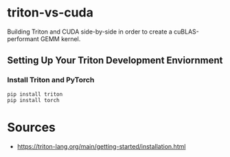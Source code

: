 # triton-vs-cuda
Building Triton and CUDA side-by-side in order to create a cuBLAS-performant GEMM kernel.

## Setting Up Your Triton Development Enviornment

### Install Triton and PyTorch
```
pip install triton
pip install torch
```

# Sources
- https://triton-lang.org/main/getting-started/installation.html